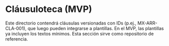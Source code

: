# Cláusuloteca (MVP)
Este directorio contendrá cláusulas versionadas con IDs (p.ej., MX-ARR-CLA-001), que luego pueden integrarse a plantillas.
En el MVP, las plantillas ya incluyen los textos mínimos. Esta sección sirve como repositorio de referencia.
